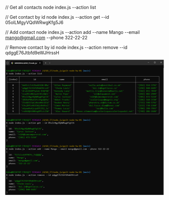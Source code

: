 // Get all contacts 
node index.js --action list

// Get contact by id 
node index.js --action get --id 05olLMgyVQdWRwgKfg5J6

// Add contact 
node index.js --action add --name Mango --email mango@gmail.com --phone 322-22-22

// Remove contact by id 
node index.js --action remove --id qdggE76Jtbfd9eWJHrssH

![screen](./assets/screen.png)
